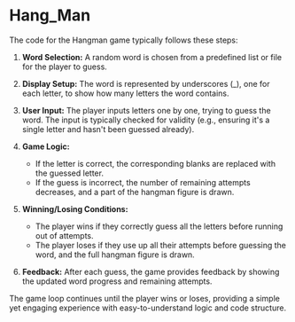 # Hang_Man

The code for the Hangman game typically follows these steps:

1. **Word Selection:** A random word is chosen from a predefined list or file for the player to guess.
   
2. **Display Setup:** The word is represented by underscores (_), one for each letter, to show how many letters the word contains.

3. **User Input:** The player inputs letters one by one, trying to guess the word. The input is typically checked for validity (e.g., ensuring it's a single letter and hasn't been guessed already).

4. **Game Logic:** 
   - If the letter is correct, the corresponding blanks are replaced with the guessed letter.
   - If the guess is incorrect, the number of remaining attempts decreases, and a part of the hangman figure is drawn.

5. **Winning/Losing Conditions:** 
   - The player wins if they correctly guess all the letters before running out of attempts.
   - The player loses if they use up all their attempts before guessing the word, and the full hangman figure is drawn.

6. **Feedback:** After each guess, the game provides feedback by showing the updated word progress and remaining attempts. 

The game loop continues until the player wins or loses, providing a simple yet engaging experience with easy-to-understand logic and code structure.
